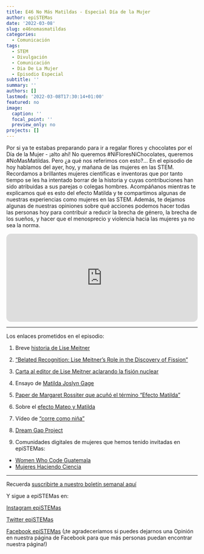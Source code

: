 ```yaml
---
title: E46 No Más Matildas - Especial Día de la Mujer
author: epiSTEMas
date: '2022-03-08'
slug: e46nomasmatildas
categories:
  - Comunicación
tags:
  - STEM
  - Divulgación
  - Comunicación
  - Dia De La Mujer
  - Episodio Especial
subtitle: ''
summary: ''
authors: []
lastmod: '2022-03-08T17:30:14+01:00'
featured: no
image:
  caption: ''
  focal_point: ''
  preview_only: no
projects: []
---
```


Por si ya te estabas preparando para ir a regalar flores y chocolates por el Día de la Mujer - ¡alto ahí! No queremos #NiFloresNiChocolates, queremos #NoMasMatildas. Pero ¿a qué nos referimos con esto?... En el episodio de hoy hablamos del ayer, hoy, y mañana de las mujeres en las STEM. Recordamos a brillantes mujeres científicas e inventoras que por tanto tiempo se les ha intentado borrar de la historia y cuyas contribuciones han sido atribuidas a sus parejas o colegas hombres. Acompáñanos mientras te explicamos qué es esto del efecto Matilda y te compartimos algunas de nuestras experiencias como mujeres en las STEM. Además, te dejamos algunas de nuestras opiniones sobre qué acciones podemos hacer todas las personas hoy para contribuir a reducir la brecha de género, la brecha de los sueños, y hacer que el menosprecio y violencia hacia las mujeres ya no sea la norma.


<iframe style="border-radius:12px" src="https://open.spotify.com/embed/episode/592ya2eZzYCsDpreqC0ehL?utm_source=generator&theme=0" width="100%" height="232" frameBorder="0" allowfullscreen="" allow="autoplay; clipboard-write; encrypted-media; fullscreen; picture-in-picture"></iframe>


- - - - -

Los enlaces prometidos en el episodio:

1) Breve [historia de Lise Meitner](https://theconversation.com/lise-meitner-the-forgotten-woman-of-nuclear-physics-who-deserved-a-nobel-prize-106220)

2) [“Belated Recognition: Lise Meitner’s Role in the Discovery of Fission”](https://www.researchgate.net/publication/239131369_Belated_recognition_Lise_Meitner's_role_in_the_discovery_of_fission)

3) [Carta al editor de Lise Meitner aclarando la fisión nuclear](https://www.nature.com/articles/143239a0)

4) Ensayo de [Matilda Joslyn Gage](https://www.jstor.org/stable/pdf/25118273.pdf)

5) [Paper de Margaret Rossiter que acuñó el término “Efecto Matilda”](https://journals.sagepub.com/doi/10.1177/030631293023002004)

6) Sobre el [efecto Mateo y Matilda](https://mujeresconciencia.com/2014/11/17/mujer-ciencia-y-discriminacion-del-efecto-mateo-matilda/)

7) Vídeo de [“corre como niña”](https://www.youtube.com/watch?v=XjJQBjWYDTs)

8) [Dream Gap Project](https://shop.mattel.com/pages/barbie-dream-gap)

9) Comunidades digitales de mujeres que hemos tenido invitadas en epiSTEMas:

- [Women Who Code Guatemala](https://www.instagram.com/wwcodegt/)
- [Mujeres Haciendo Ciencia](https://www.instagram.com/mujeres.haciendo.ciencia/)

- - - - -

Recuerda [suscribirte a nuestro boletín semanal aquí](http://eepurl.com/hyEnr1)

Y sigue a epiSTEMas en:

[Instagram epiSTEMas](https://www.instagram.com/epistemas/)  

[Twitter epiSTEMas](https://twitter.com/epiSTEMas_Pod)

[Facebook epiSTEMas](https://www.facebook.com/epiSTEMasPod) (¡te agradeceríamos si puedes dejarnos una Opinión en nuestra página de Facebook para que más personas puedan encontrar nuestra página!)

